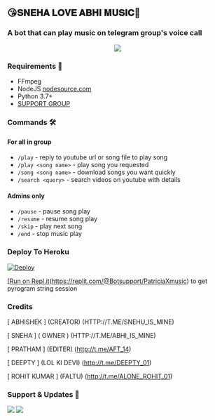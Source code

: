<h2 align="centre">😘𝐒𝐍𝐄𝐇𝐀 𝐋𝐎𝐕𝐄 𝐀𝐁𝐇𝐈 𝐌𝐔𝐒𝐈𝐂🎵</h2>

### A bot that can play music on telegram group's voice call

<p align="center">
  <img src="https://telegra.ph/file/e2985056a4f04fa0cc649.jpg">
</p>

<h3>Requirements 📝</h3>

- FFmpeg
- NodeJS [nodesource.com](https://nodesource.com/)
- Python 3.7+
- [SUPPORT GROUP](https://t.me/ABHI_NETWORK)

### Commands 🛠
#### For all in group
- `/play` - reply to youtube url or song file to play song
- `/play <song name>` - play song you requested
- `/song <song name>` - download songs you want quickly
- `/search <query>` - search videos on youtube with details

#### Admins only
- `/pause` - pause song play
- `/resume` - resume song play
- `/skip` - play next song
- `/end` - stop music play

### Deploy To Heroku</h4>

[![Deploy](https://www.herokucdn.com/deploy/button.svg)](https://heroku.com/deploy?template=https://github.com/ABHINETWORK1/TEAM-ABHIMUSIC)

[[Run on Repl.it](https://repl.it/badge/github/STARKGANG/friday)(https://replit.com/@Botsupport/PatriciaXmusic) to get pyrogram string session

### Credits

[ ABHISHEK ] (CREATOR) (HTTP://T.ME/SNEHU_IS_MINE)

[ SNEHA ] ( OWNER ) (HTTP://T.ME/ABHI_IS_MINE)

[ PRATHAM ] (EDITER) (http://t.me/AFT_14)

[ DEEPTY ] (LOL KI DEVI) (http://t.me/DEEPTY_01)

[ ROHIT KUMAR ] (FALTU) (http://t.me/ALONE_ROHIT_01)

### Support & Updates 🎑
<a href="https://t.me/ABHI_NETWORK"><img src="https://img.shields.io/badge/Join-Group%20Support-blue.svg?style=for-the-badge&logo=Telegram"></a> <a href="https://t.me/ABHI_NETWORK1"><img src="https://img.shields.io/badge/Join-Updates%20Channel-blue.svg?style=for-the-badge&logo=Telegram"></a>


